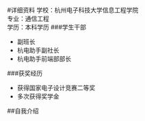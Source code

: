 #详细资料
学校：杭州电子科技大学信息工程学院  
专业：通信工程  
学历：本科学历
###学生干部
* 副班长
* 杭电助手副社长
* 杭电助手前端部部长

###获奖经历
* 获得国家电子设计竞赛二等奖
* 多次获得奖学金

##自我介绍
